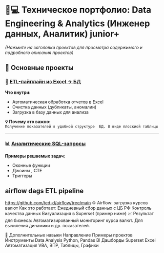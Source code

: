 # 🧑💻 Техническое портфолио: Data Engineering & Analytics (Инженер данных, Аналитик) junior+
*(Нажмите на заголовки проектов для просмотра содержимого и подробного описания проектов)*  

## 🔗 Основные проекты

### 📌 [ETL-пайплайн из Excel → БД](https://github.com/ted-d/etl_parse_excel_pipline)  
**Что внутри:**  
- Автоматическая обработка отчетов в Excel  
- Очистка данных (дубликаты, аномалии)  
- Загрузка в базу данных для анализа  
 

**💡 Почему это важно:**  
`Получение показателей в удобной структуре  БД. В виде плоскиой таблицы`

---

### 📊 [Аналитические SQL-запросы](https://github.com/ted-d/sql-analyst-portfolio)  
**Примеры решаемых задач:**  
- Оконные функции  
- Джоины , CTE  
- Триггеры
## airflow dags ETL pipeline
https://github.com/ted-d/airflow/tree/main
⚙️ Airflow: загрузка курсов валют
Как это работает:
Ежедневный сбор данных с ЦБ РФ
Контроль качества данных
Визуализация в Superset (пример ниже)
📈 Результат для бизнеса:
Автоматизированный мониторинг курса валют. Для вычиления динамики и др. показателей.

🤖 Дополнительные навыки
Направление	Примеры проектов	Инструменты
Data Analysis		Python, Pandas
BI	Дашборды	Superset
Excel Автоматизация   VBA, ВПР, Таблицы, Графики
